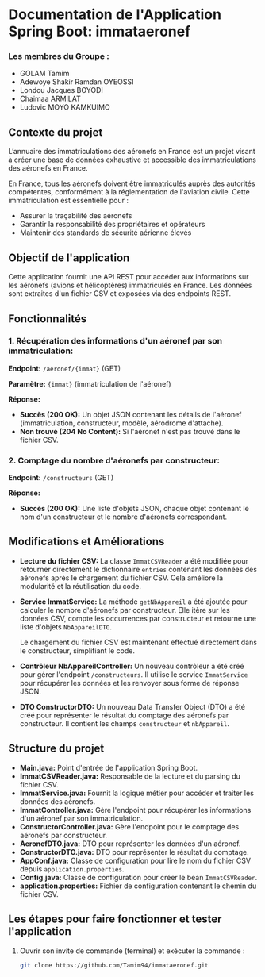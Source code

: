 # Documentation de l'Application Spring Boot: immataeronef

### Les membres du Groupe :
- GOLAM Tamim
- Adewoye Shakir Ramdan OYEOSSI
- Londou Jacques BOYODI
- Chaimaa ARMILAT
- Ludovic MOYO KAMKUIMO

## Contexte du projet
L’annuaire des immatriculations des aéronefs en France est un projet visant à créer une base de données exhaustive et accessible des immatriculations des aéronefs en France.

En France, tous les aéronefs doivent être immatriculés auprès des autorités compétentes, conformément à la réglementation de l'aviation civile. Cette immatriculation est essentielle pour :

- Assurer la traçabilité des aéronefs
- Garantir la responsabilité des propriétaires et opérateurs
- Maintenir des standards de sécurité aérienne élevés

## Objectif de l'application
Cette application fournit une API REST pour accéder aux informations sur les aéronefs (avions et hélicoptères) immatriculés en France. Les données sont extraites d'un fichier CSV et exposées via des endpoints REST.

## Fonctionnalités
### 1. Récupération des informations d'un aéronef par son immatriculation:
**Endpoint:** `/aeronef/{immat}` (GET)

**Paramètre:** `{immat}` (immatriculation de l'aéronef)

**Réponse:**

- **Succès (200 OK):** Un objet JSON contenant les détails de l'aéronef (immatriculation, constructeur, modèle, aérodrome d'attache).
- **Non trouvé (204 No Content):** Si l'aéronef n'est pas trouvé dans le fichier CSV.

### 2. Comptage du nombre d'aéronefs par constructeur:
**Endpoint:** `/constructeurs` (GET)

**Réponse:**

- **Succès (200 OK):** Une liste d'objets JSON, chaque objet contenant le nom d'un constructeur et le nombre d'aéronefs correspondant.

## Modifications et Améliorations
- **Lecture du fichier CSV:**
  La classe `ImmatCSVReader` a été modifiée pour retourner directement le dictionnaire `entries` contenant les données des aéronefs après le chargement du fichier CSV. Cela améliore la modularité et la réutilisation du code.

- **Service ImmatService:**
  La méthode `getNbAppareil` a été ajoutée pour calculer le nombre d'aéronefs par constructeur. Elle itère sur les données CSV, compte les occurrences par constructeur et retourne une liste d'objets `NbAppareilDTO`.

  Le chargement du fichier CSV est maintenant effectué directement dans le constructeur, simplifiant le code.

- **Contrôleur NbAppareilController:**
  Un nouveau contrôleur a été créé pour gérer l'endpoint `/constructeurs`. Il utilise le service `ImmatService` pour récupérer les données et les renvoyer sous forme de réponse JSON.

- **DTO ConstructorDTO:**
  Un nouveau Data Transfer Object (DTO) a été créé pour représenter le résultat du comptage des aéronefs par constructeur. Il contient les champs `constructeur` et `nbAppareil`.

## Structure du projet
- **Main.java:** Point d'entrée de l'application Spring Boot.
- **ImmatCSVReader.java:** Responsable de la lecture et du parsing du fichier CSV.
- **ImmatService.java:** Fournit la logique métier pour accéder et traiter les données des aéronefs.
- **ImmatController.java:** Gère l'endpoint pour récupérer les informations d'un aéronef par son immatriculation.
- **ConstructorController.java:** Gère l'endpoint pour le comptage des aéronefs par constructeur.
- **AeronefDTO.java:** DTO pour représenter les données d'un aéronef.
- **ConstructorDTO.java:** DTO pour représenter le résultat du comptage.
- **AppConf.java:** Classe de configuration pour lire le nom du fichier CSV depuis `application.properties`.
- **Config.java:** Classe de configuration pour créer le bean `ImmatCSVReader`.
- **application.properties:** Fichier de configuration contenant le chemin du fichier CSV.

## Les étapes pour faire fonctionner et tester l'application
1. Ouvrir son invite de commande (terminal) et exécuter la commande :
   ```sh
   git clone https://github.com/Tamim94/immataeronef.git

